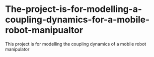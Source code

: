 # The-project-is-for-modelling-a-coupling-dynamics-for-a-mobile-robot-manipualtor
This project is for modelling the coupling dynamics of a mobile robot manipulator

